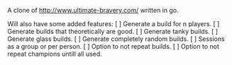 A clone of http://www.ultimate-bravery.com/ written in go.

Will also have some added features:
[ ] Generate a build for n players. 
[ ] Generate builds that theoretically are good.
[ ] Generate tanky builds.
[ ] Generate glass builds.
[ ] Generate completely random builds.
[ ] Sessions as a group or per person. 
[ ] Option to not repeat builds.
[ ] Option to not repeat champions untill all used.

